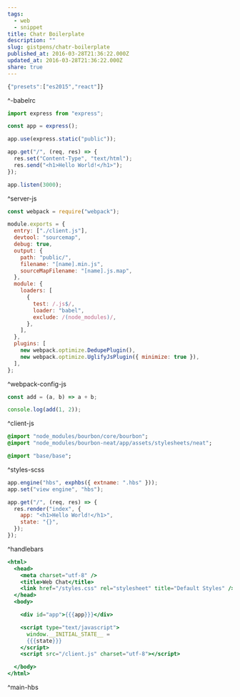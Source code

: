 ```yaml
---
tags:
  - web
  - snippet
title: Chatr Boilerplate
description: ""
slug: gistpens/chatr-boilerplate
published_at: 2016-03-28T21:36:22.000Z
updated_at: 2016-03-28T21:36:22.000Z
share: true
---
```


```js title=".babelrc"
{"presets":["es2015","react"]}
```

^-babelrc

```js title="server.js"
import express from "express";

const app = express();

app.use(express.static("public"));

app.get("/", (req, res) => {
  res.set("Content-Type", "text/html");
  res.send("<h1>Hello World!</h1>");
});

app.listen(3000);
```

^server-js

```js title="webpack.config.js"
const webpack = require("webpack");

module.exports = {
  entry: ["./client.js"],
  devtool: "sourcemap",
  debug: true,
  output: {
    path: "public/",
    filename: "[name].min.js",
    sourceMapFilename: "[name].js.map",
  },
  module: {
    loaders: [
      {
        test: /.js$/,
        loader: "babel",
        exclude: /(node_modules)/,
      },
    ],
  },
  plugins: [
    new webpack.optimize.DedupePlugin(),
    new webpack.optimize.UglifyJsPlugin({ minimize: true }),
  ],
};
```

^webpack-config-js

```js title="client.js"
const add = (a, b) => a + b;

console.log(add(1, 2));
```

^client-js

```sass title="styles.scss"
@import "node_modules/bourbon/core/bourbon";
@import "node_modules/bourbon-neat/app/assets/stylesheets/neat";

@import "base/base";
```

^styles-scss

```js title="handlebars"
app.engine("hbs", exphbs({ extname: ".hbs" }));
app.set("view engine", "hbs");

app.get("/", (req, res) => {
  res.render("index", {
    app: "<h1>Hello World!</h1>",
    state: "{}",
  });
});
```

^handlebars

```handlebars title="main.hbs"
<html>
  <head>
    <meta charset="utf-8" />
    <title>Web Chat</title>
    <link href="/styles.css" rel="stylesheet" title="Default Styles" />
  </head>
  <body>

    <div id="app">{{{app}}}</div>

    <script type="text/javascript">
      window.__INITIAL_STATE__ =
      {{{state}}}
    </script>
    <script src="/client.js" charset="utf-8"></script>

  </body>
</html>
```

^main-hbs

